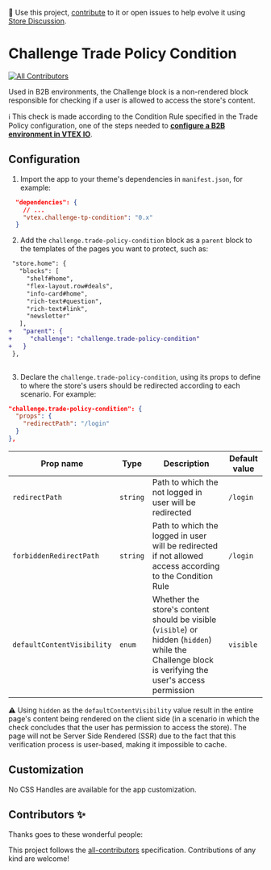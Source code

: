 📢 Use this project, [contribute](https://github.com/vtex-apps/challenge-tp-condition) to it or open issues to help evolve it using [Store Discussion](https://github.com/vtex-apps/store-discussion).

# Challenge Trade Policy Condition

<!-- ALL-CONTRIBUTORS-BADGE:START - Do not remove or modify this section -->
[![All Contributors](https://img.shields.io/badge/all_contributors-0-orange.svg?style=flat-square)](#contributors-)
<!-- ALL-CONTRIBUTORS-BADGE:END -->

Used in B2B environments, the Challenge block is a non-rendered block responsible for checking if a user is allowed to access the store's content. 

:information_source: This check is made according to the Condition Rule specified in the Trade Policy configuration, one of the steps needed to [**configure a B2B environment in VTEX IO**](https://vtex.io/docs/recipes/store/configuring-a-b2b-environment). 

## Configuration

1. Import the app to your theme's dependencies in `manifest.json`, for example:

```json
  "dependencies": {
    // ...
    "vtex.challenge-tp-condition": "0.x"
  }
```

2. Add the  `challenge.trade-policy-condition` block as a `parent` block to the templates of the pages you want to protect, such as:

```diff
 "store.home": {
   "blocks": [
     "shelf#home",
     "flex-layout.row#deals",
     "info-card#home",
     "rich-text#question",
     "rich-text#link",
     "newsletter"
   ],
+   "parent": {
+     "challenge": "challenge.trade-policy-condition"
+   }
 },
 
```

3. Declare the `challenge.trade-policy-condition`, using its props to define to where the store's users should be redirected according to each scenario. For example:

```json
"challenge.trade-policy-condition": {
  "props": {
    "redirectPath": "/login"
  }
},
```

| Prop name          | Type |    Description   | Default value | 
| ------------------------ | ------------- | --------------------- | ----------- | 
| `redirectPath`             | `string` | Path to which the not logged in user will be redirected      |  `/login`          | Path to which the not logged in user will be redirected                     |
| `forbiddenRedirectPath`    | `string`    | Path to which the logged in user will be redirected if not allowed access according to the Condition Rule         |   `/login`      |
| `defaultContentVisibility` |   `enum`  |  Whether the store's content should be visible (`visible`) or hidden (`hidden`) while the Challenge block is verifying the user's access permission | `visible` | 
 
:warning: Using `hidden` as the `defaultContentVisibility` value result in the entire page's content being rendered on the client side (in a scenario in which the check concludes that the user has permission to access the store). The page will not be Server Side Rendered (SSR) due to the fact that this verification process is user-based, making it impossible to cache.

## Customization

No CSS Handles are available for the app customization.

<!-- DOCS-IGNORE:start -->

## Contributors ✨

Thanks goes to these wonderful people:

<!-- ALL-CONTRIBUTORS-LIST:START - Do not remove or modify this section -->
<!-- prettier-ignore-start -->
<!-- markdownlint-disable -->
<!-- markdownlint-enable -->
<!-- prettier-ignore-end -->
<!-- ALL-CONTRIBUTORS-LIST:END -->

This project follows the [all-contributors](https://github.com/all-contributors/all-contributors) specification. Contributions of any kind are welcome!

<!-- DOCS-IGNORE:end -->
